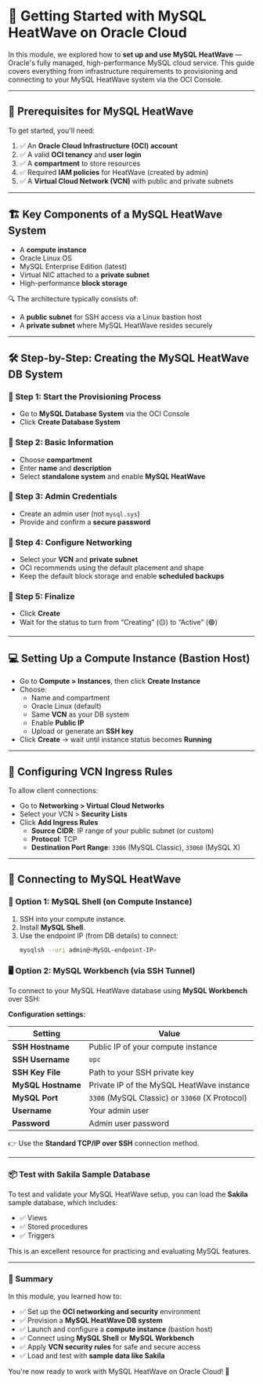 # 🚀 Getting Started with MySQL HeatWave on Oracle Cloud

In this module, we explored how to **set up and use MySQL HeatWave** — Oracle's fully managed, high-performance MySQL cloud service. This guide covers everything from infrastructure requirements to provisioning and connecting to your MySQL HeatWave system via the OCI Console.

---

## 🧰 Prerequisites for MySQL HeatWave

To get started, you'll need:

1. ✅ An **Oracle Cloud Infrastructure (OCI) account**
2. ✅ A valid **OCI tenancy** and **user login**
3. ✅ A **compartment** to store resources
4. ✅ Required **IAM policies** for HeatWave (created by admin)
5. ✅ A **Virtual Cloud Network (VCN)** with public and private subnets

---

## 🏗️ Key Components of a MySQL HeatWave System

- A **compute instance**
- Oracle Linux OS
- MySQL Enterprise Edition (latest)
- Virtual NIC attached to a **private subnet**
- High-performance **block storage**

🔍 The architecture typically consists of:
- A **public subnet** for SSH access via a Linux bastion host
- A **private subnet** where MySQL HeatWave resides securely

---

## 🛠️ Step-by-Step: Creating the MySQL HeatWave DB System

### 🔹 Step 1: Start the Provisioning Process
- Go to **MySQL Database System** via the OCI Console
- Click **Create Database System**

### 🔹 Step 2: Basic Information
- Choose **compartment**
- Enter **name** and **description**
- Select **standalone system** and enable **MySQL HeatWave**

### 🔹 Step 3: Admin Credentials
- Create an admin user (not `mysql.sys`)
- Provide and confirm a **secure password**

### 🔹 Step 4: Configure Networking
- Select your **VCN** and **private subnet**
- OCI recommends using the default placement and shape
- Keep the default block storage and enable **scheduled backups**

### 🔹 Step 5: Finalize
- Click **Create**
- Wait for the status to turn from “Creating” (🟡) to “Active” (🟢)

---

## 💻 Setting Up a Compute Instance (Bastion Host)

- Go to **Compute > Instances**, then click **Create Instance**
- Choose:
  - Name and compartment
  - Oracle Linux (default)
  - Same **VCN** as your DB system
  - Enable **Public IP**
  - Upload or generate an **SSH key**
- Click **Create** → wait until instance status becomes **Running**

---

## 🔐 Configuring VCN Ingress Rules

To allow client connections:

- Go to **Networking > Virtual Cloud Networks**
- Select your VCN > **Security Lists**
- Click **Add Ingress Rules**
  - **Source CIDR**: IP range of your public subnet (or custom)
  - **Protocol**: TCP
  - **Destination Port Range**: `3306` (MySQL Classic), `33060` (MySQL X)

---

## 🔗 Connecting to MySQL HeatWave

### 🧪 Option 1: MySQL Shell (on Compute Instance)

1. SSH into your compute instance.
2. Install **MySQL Shell**.
3. Use the endpoint IP (from DB details) to connect:
   ```bash
   mysqlsh --uri admin@<MySQL-endpoint-IP>
   ```

### 🖥️ Option 2: MySQL Workbench (via SSH Tunnel)

To connect to your MySQL HeatWave database using **MySQL Workbench** over SSH:

**Configuration settings:**

| Setting            | Value                                       |
|--------------------|---------------------------------------------|
| **SSH Hostname**    | Public IP of your compute instance          |
| **SSH Username**    | `opc`                                       |
| **SSH Key File**    | Path to your SSH private key                |
| **MySQL Hostname**  | Private IP of the MySQL HeatWave instance   |
| **MySQL Port**      | `3306` (MySQL Classic) or `33060` (X Protocol) |
| **Username**        | Your admin user                             |
| **Password**        | Admin user password                         |

👉 Use the **Standard TCP/IP over SSH** connection method.

---

### 📦 Test with Sakila Sample Database

To test and validate your MySQL HeatWave setup, you can load the **Sakila** sample database, which includes:

- ✅ Views  
- ✅ Stored procedures  
- ✅ Triggers  

This is an excellent resource for practicing and evaluating MySQL features.

---

### 📘 Summary

In this module, you learned how to:

- ✅ Set up the **OCI networking and security** environment  
- ✅ Provision a **MySQL HeatWave DB system**  
- ✅ Launch and configure a **compute instance** (bastion host)  
- ✅ Connect using **MySQL Shell** or **MySQL Workbench**  
- ✅ Apply **VCN security rules** for safe and secure access  
- ✅ Load and test with **sample data like Sakila**

You're now ready to work with MySQL HeatWave on Oracle Cloud! 🚀
